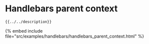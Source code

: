 # Handlebars parent context

```
{{../../description}}
```
{% embed include file="src/examples/handlebars/handlebars_parent_context.html" %}



